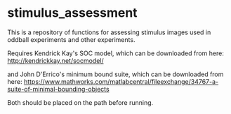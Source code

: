 # stimulus_assessment

This is a repository of functions for assessing stimulus images used in oddball experiments and other experiments. 

Requires Kendrick Kay's SOC model, which can be downloaded from here: 
  http://kendrickkay.net/socmodel/

and John D'Errico's minimum bound suite, which can be downloaded from here: 
  https://www.mathworks.com/matlabcentral/fileexchange/34767-a-suite-of-minimal-bounding-objects
  
Both should be placed on the path before running. 
